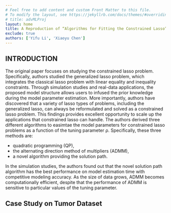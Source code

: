 ```yaml
---
# Feel free to add content and custom Front Matter to this file.
# To modify the layout, see https://jekyllrb.com/docs/themes/#overriding-theme-defaults
# title: advMLProj
layout: home
title: A Reproduction of “Algorithms for Fitting the Constrained Lasso”
exclude: true
authors: ['Yifu Li', 'Xiaoyu Chen']
---
```


## INTRODUCTION

The original paper focuses on studying the constrained lasso problem. Specifically, authors studied the generalized lasso problem, which integrates the classical lasso problem with linear equality and inequality constraints. Through simulation studies and real-data applications, the proposed model structure allows users to infused the prior knowledge during the model parameter estimation. More importantly, authors have discovered that a variety of lasso types of problems, including the generalized lasso, can always be reformulated and solved as a constrained lasso problem. This findings provides excellent opportunity to scale up the applications that constrained lasso can handle. The authors derived three different algorithms to easimtae the model parameters for constrained lasso problems as a function of the tuning parameter ρ.
Specifically, these three methods are: 

- quadratic programming (QP), 
- the alternating direction method of multipliers (ADMM), 
- a novel algorithm providing the solution path. 

In the simulation studies, the authors found out that the novel solution path algorithm has the best performance on model estimation time with competitive modeling accuracy. As the size of data grows, ADMM becomes computationally efficient, despite that the performance of ADMM is sensitive to particular values of the tuning parameter. 

## Case Study on Tumor Dataset
<script src="https://code.jquery.com/jquery-2.2.4.js"></script>
<script src="https://cdnjs.cloudflare.com/ajax/libs/echarts/4.3.0/echarts.min.js"></script>
<div id="chart" style="height:60vh;width:100%"></div>
<div id="chart1" style="height:60vh;width:100%"></div>

<script>
    myChart = echarts.init(document.getElementById("chart"));
    myChart1 = echarts.init(document.getElementById("chart1"));

    $(document).ready(function () {
        $.ajax({
            type: "GET",
            url: "y_case_study.csv",
            dataType: "text",
            success: function (raw) { 
                data = [];
                raw = raw.split("\n");
                for(i=0;i<raw.length;i++){
                    data.push([i,parseFloat(raw[i])]);
                }
                $.ajax({
                    type: "GET",
                    url: "genlasso_result.csv",
                    dataType: "text",
                    success: function (raw1) { 
                        data1 = [];
                        raw1 = raw1.split("\n");
                        for(i=0;i<raw1.length;i++){
                            data1.push([i,parseFloat(raw1[i])]);
                        }
                        $.ajax({
                            type: "GET",
                            url: "CLasso_case_study.csv",
                            dataType: "text",
                            success: function (raw2) { 
                                data2 = [];
                                raw2 = raw2.split("\n");
                                for(i=0;i<raw2.length;i++){
                                    data2.push([i,parseFloat(raw2[i])]);
                                }
                                option = {
                                    title: {
                                        text: 'Reproduction of Figure 5: Brain Tumor Data',
                                        left: 'center'
                                    },
                                    tooltip: {
                                        trigger: 'axis',
                                        axisPointer: {
                                            type: 'cross'
                                        }
                                    },
                                    xAxis: {
                                        type: 'value',
                                        splitLine: {
                                            lineStyle: {
                                                type: 'dashed'
                                            }
                                        },
                                    },
                                    legend: {
                                        orient: 'vertical',
                                        right: '10%',
                                        top: '20%'
                                    },
                                    yAxis: {
                                        type: 'value',
                                        min: -3,
                                        max: 6,
                                        splitLine: {
                                            lineStyle: {
                                                type: 'dashed'
                                            }
                                        },
                                    },
                                    series: [{
                                        name: 'Ground Truth',
                                        type: 'scatter',
                                        zlevel: 3,
                                        label: {
                                            emphasis: {
                                                show: false,
                                                position: 'left',
                                                textStyle: {
                                                    color: 'blue',
                                                    fontSize: 16
                                                }
                                            }
                                        },
                                        data: data
                                    },
                                    {
                                        name: 'Generalized Lasso',
                                        type: 'line',
                                        symbol: 'none',
                                        zlevel: 4,
                                        label: {
                                            emphasis: {
                                                show: false,
                                                position: 'left',
                                                textStyle: {
                                                    color: 'blue',
                                                    fontSize: 16
                                                }
                                            }
                                        },
                                        data: data1
                                    },
                                    {
                                        name: 'Constrained Lasso',
                                        type: 'line',
                                        symbol: 'none',
                                        zlevel: 5,
                                        label: {
                                            emphasis: {
                                                show: false,
                                                position: 'left',
                                                textStyle: {
                                                    color: 'blue',
                                                    fontSize: 16
                                                }
                                            }
                                        },
                                        data: data2
                                    }]
                                };
                                myChart.setOption(option);
                            }
                        });
                    }
                });
             }
        });
        $.ajax({
            type: "GET",
            url: "y_case_study.csv",
            dataType: "text",
            success: function (raw) { 
                data = [];
                raw = raw.split("\n");
                for(i=0;i<raw.length;i++){
                    data.push([i,parseFloat(raw[i])]);
                }
                $.ajax({
                    type: "GET",
                    url: "genlasso_nooptimal.csv",
                    dataType: "text",
                    success: function (raw4) { 
                        data4 = [];
                        raw4 = raw4.split("\n");
                        for(i=0;i<raw4.length;i++){
                            data4.push([i,parseFloat(raw4[i])]);
                        }
                        $.ajax({
                            type: "GET",
                            url: "CLasso_case_study_best.csv",
                            dataType: "text",
                            success: function (raw5) { 
                                data5 = [];
                                raw5 = raw5.split("\n");
                                for(i=0;i<raw5.length;i++){
                                    data5.push([i,parseFloat(raw5[i])]);
                                }
                                option = {
                                    title: {
                                        text: 'Reproduction of Figure 5: Brain Tumor Data with lowest RMSEs',
                                        left: 'center'
                                    },
                                    tooltip: {
                                        trigger: 'axis',
                                        axisPointer: {
                                            type: 'cross'
                                        }
                                    },
                                    xAxis: {
                                        type: 'value',
                                        splitLine: {
                                            lineStyle: {
                                                type: 'dashed'
                                            }
                                        },
                                    },
                                    legend: {
                                        orient: 'vertical',
                                        right: '10%',
                                        top: '20%'
                                    },
                                    yAxis: {
                                        type: 'value',
                                        min: -3,
                                        max: 6,
                                        splitLine: {
                                            lineStyle: {
                                                type: 'dashed'
                                            }
                                        },
                                    },
                                    series: [{
                                        name: 'Ground Truth',
                                        type: 'scatter',
                                        zlevel: 3,
                                        label: {
                                            emphasis: {
                                                show: false,
                                                position: 'left',
                                                textStyle: {
                                                    color: 'blue',
                                                    fontSize: 16
                                                }
                                            }
                                        },
                                        data: data
                                    },
                                    {
                                        name: 'Generalized Lasso',
                                        type: 'line',
                                        symbol: 'none',
                                        zlevel: 4,
                                        label: {
                                            emphasis: {
                                                show: false,
                                                position: 'left',
                                                textStyle: {
                                                    color: 'blue',
                                                    fontSize: 16
                                                }
                                            }
                                        },
                                        data: data4
                                    },
                                    {
                                        name: 'Constrained Lasso',
                                        type: 'line',
                                        symbol: 'none',
                                        zlevel: 5,
                                        label: {
                                            emphasis: {
                                                show: false,
                                                position: 'left',
                                                textStyle: {
                                                    color: 'blue',
                                                    fontSize: 16
                                                }
                                            }
                                        },
                                        data: data5
                                    }]
                                };
                                myChart1.setOption(option);
                            }
                        });
                    }
                });
             }
        });
    });
   

</script>

